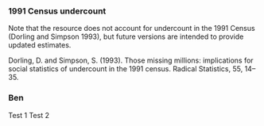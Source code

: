 ### 1991 Census undercount

Note that the resource does not account for undercount in the 1991 Census (Dorling and Simpson 1993), but future versions are intended to provide updated estimates.

Dorling, D. and Simpson, S. (1993). Those missing millions: implications for social statistics of undercount in the 1991 census. Radical Statistics, 55, 14–35.

### Ben

Test 1
Test 2
